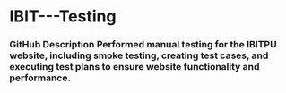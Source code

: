 # IBIT---Testing
### GitHub Description  Performed manual testing for the IBITPU website, including smoke testing, creating test cases, and executing test plans to ensure website functionality and performance.
